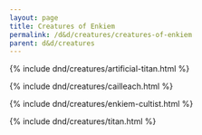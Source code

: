 ```yaml
---
layout: page
title: Creatures of Enkiem
permalink: /d&d/creatures/creatures-of-enkiem
parent: d&d/creatures
---
```


{% include dnd/creatures/artificial-titan.html %}

{% include dnd/creatures/cailleach.html %}

{% include dnd/creatures/enkiem-cultist.html %}

{% include dnd/creatures/titan.html %}
